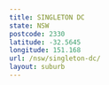 ```yaml
---
title: SINGLETON DC
state: NSW
postcode: 2330
latitude: -32.5645
longitude: 151.168
url: /nsw/singleton-dc/
layout: suburb
---
```

